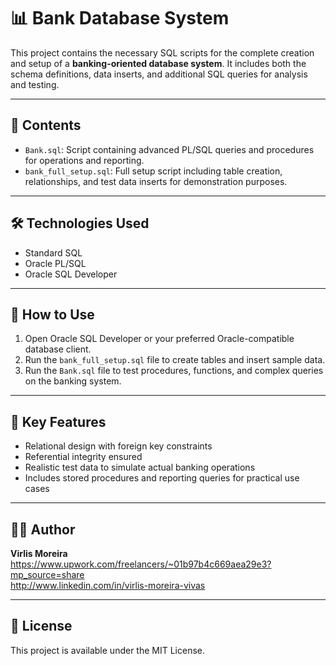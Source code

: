 
# 📊 Bank Database System

This project contains the necessary SQL scripts for the complete creation and setup of a **banking-oriented database system**. It includes both the schema definitions, data inserts, and additional SQL queries for analysis and testing.

---

## 📁 Contents

- `Bank.sql`: Script containing advanced PL/SQL queries and procedures for operations and reporting.
- `bank_full_setup.sql`: Full setup script including table creation, relationships, and test data inserts for demonstration purposes.

---

## 🛠️ Technologies Used

- Standard SQL
- Oracle PL/SQL
- Oracle SQL Developer

---

## 🚀 How to Use

1. Open Oracle SQL Developer or your preferred Oracle-compatible database client.
2. Run the `bank_full_setup.sql` file to create tables and insert sample data.
3. Run the `Bank.sql` file to test procedures, functions, and complex queries on the banking system.

---

## 🧠 Key Features

- Relational design with foreign key constraints
- Referential integrity ensured
- Realistic test data to simulate actual banking operations
- Includes stored procedures and reporting queries for practical use cases

---

## 🧑‍💻 Author

**Virlis Moreira**  
https://www.upwork.com/freelancers/~01b97b4c669aea29e3?mp_source=share  
http://www.linkedin.com/in/virlis-moreira-vivas

---

## 📄 License

This project is available under the MIT License.
